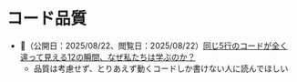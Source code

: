 # コード品質

- 🌟（公開日：2025/08/22、閲覧日：2025/08/22）[同じ5行のコードが全く違って見える12の瞬間、なぜ私たちは学ぶのか？](https://zenn.dev/coconala/articles/reasons-for-continuing-to-learn)
    - 品質は考慮せず、とりあえず動くコードしか書けない人に読んでほしい
